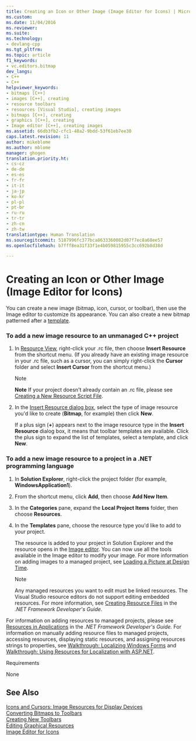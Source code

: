 ```yaml
---
title: Creating an Icon or Other Image (Image Editor for Icons) | Microsoft Docs
ms.custom: 
ms.date: 11/04/2016
ms.reviewer: 
ms.suite: 
ms.technology:
- devlang-cpp
ms.tgt_pltfrm: 
ms.topic: article
f1_keywords:
- vc.editors.bitmap
dev_langs:
- C++
- C++
helpviewer_keywords:
- bitmaps [C++]
- images [C++], creating
- resource toolbars
- resources [Visual Studio], creating images
- bitmaps [C++], creating
- graphics [C++], creating
- Image editor [C++], creating images
ms.assetid: 66db3fb2-cfc1-48a2-9bdd-53f61eb7ee30
caps.latest.revision: 11
author: mikeblome
ms.author: mblome
manager: ghogen
translation.priority.ht:
- cs-cz
- de-de
- es-es
- fr-fr
- it-it
- ja-jp
- ko-kr
- pl-pl
- pt-br
- ru-ru
- tr-tr
- zh-cn
- zh-tw
translationtype: Human Translation
ms.sourcegitcommit: 5187996fc377bca8633360082d07f7ec8a68ee57
ms.openlocfilehash: b7fff8ea31f33f1e4b059815955c3cc692b8d38d

---
```

# Creating an Icon or Other Image (Image Editor for Icons)
You can create a new image (bitmap, icon, cursor, or toolbar), then use the Image editor to customize its appearance. You can also create a new bitmap patterned after a [template](../windows/how-to-use-resource-templates.md).  
  
### To add a new image resource to an unmanaged C++ project  
  
1.  In [Resource View](../windows/resource-view-window.md), right-click your .rc file, then choose **Insert Resource** from the shortcut menu. (If you already have an existing image resource in your .rc file, such as a cursor, you can simply right-click the **Cursor** folder and select **Insert Cursor** from the shortcut menu.)  
  
    > [!NOTE]
    >  **Note** If your project doesn't already contain an .rc file, please see [Creating a New Resource Script File](../windows/how-to-create-a-resource-script-file.md).  
  
2.  In the [Insert Resource dialog box](../windows/add-resource-dialog-box.md), select the type of image resource you'd like to create (**Bitmap**, for example) then click **New**.  
  
     If a plus sign (**+**) appears next to the image resource type in the **Insert Resource** dialog box, it means that toolbar templates are available. Click the plus sign to expand the list of templates, select a template, and click **New**.  
  
### To add a new image resource to a project in a .NET programming language  
  
1.  In **Solution Explorer**, right-click the project folder (for example, **WindowsApplication1**).  
  
2.  From the shortcut menu, click **Add**, then choose **Add New Item**.  
  
3.  In the **Categories** pane, expand the **Local Project Items** folder, then choose **Resources**.  
  
4.  In the **Templates** pane, choose the resource type you'd like to add to your project.  
  
     The resource is added to your project in Solution Explorer and the resource opens in the [Image editor](../mfc/image-editor-for-icons.md). You can now use all the tools available in the Image editor to modify your image. For more information on adding images to a managed project, see [Loading a Picture at Design Time](http://msdn.microsoft.com/library/4dc7b973-afb1-4276-8322-20825af96655).  
  
    > [!NOTE]
    >  Any managed resources you want to edit must be linked resources. The Visual Studio resource editors do not support editing embedded resources. For more information, see [Creating Resource Files](http://msdn.microsoft.com/library/6c5ad891-66a0-4e7a-adcf-f41863ba6d8d) in the *.NET Framework Developer's Guide*.  
  
 For information on adding resources to managed projects, please see [Resources in Applications](http://msdn.microsoft.com/library/8ad495d4-2941-40cf-bf64-e82e85825890) in the *.NET Framework Developer's Guide.* For information on manually adding resource files to managed projects, accessing resources, displaying static resources, and assigning resources strings to properties, see [Walkthrough: Localizing Windows Forms](http://msdn.microsoft.com/en-us/9a96220d-a19b-4de0-9f48-01e5d82679e5) and [Walkthrough: Using Resources for Localization with ASP.NET](http://msdn.microsoft.com/library/bb4e5b44-e2b0-48ab-bbe9-609fb33900b6).  
  
 Requirements  
  
 None  
  
## See Also  
 [Icons and Cursors: Image Resources for Display Devices](../mfc/icons-and-cursors-image-resources-for-display-devices-image-editor-for-icons.md)   
 [Converting Bitmaps to Toolbars](../mfc/converting-bitmaps-to-toolbars.md)   
 [Creating New Toolbars](../mfc/creating-new-toolbars.md)   
 [Editing Graphical Resources](../mfc/editing-graphical-resources-image-editor-for-icons.md)   
 [Image Editor for Icons](../mfc/image-editor-for-icons.md)




<!--HONumber=Jan17_HO2-->


